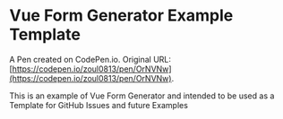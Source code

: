 # Vue Form Generator Example Template

A Pen created on CodePen.io. Original URL: [https://codepen.io/zoul0813/pen/OrNVNw](https://codepen.io/zoul0813/pen/OrNVNw).

This is an example of Vue Form Generator and intended to be used as a Template for GitHub Issues and future Examples